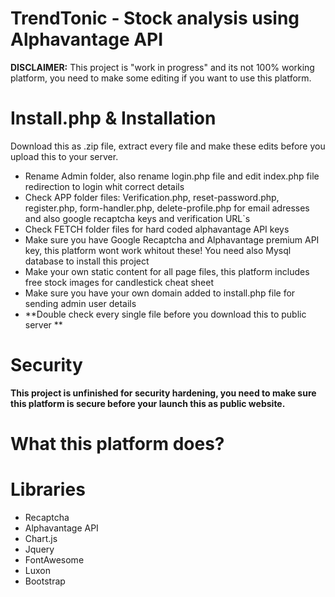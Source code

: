 # TrendTonic - Stock analysis using Alphavantage API 
**DISCLAIMER:** This project is "work in progress" and its not 100% working platform, you need to make some editing if you want to use this platform. 

# Install.php & Installation
Download this as .zip file, extract every file and make these edits before you upload this to your server. 
- Rename Admin folder, also rename login.php file and edit index.php file redirection to login whit correct details
- Check APP folder files: Verification.php, reset-password.php, register.php, form-handler.php, delete-profile.php for email adresses and also google recaptcha keys and verification URL`s
- Check FETCH folder files for hard coded alphavantage API keys
- Make sure you have Google Recaptcha and Alphavantage premium API key, this platform wont work whitout these! You need also Mysql database to install this project
- Make your own static content for all page files, this platform includes free stock images for candlestick cheat sheet
- Make sure you have your own domain added to install.php file for sending admin user details
- **Double check every single file before you download this to public server **

# Security
**This project is unfinished for security hardening, you need to make sure this platform is secure before your launch this as public website.**

# What this platform does?


# Libraries
- Recaptcha
- Alphavantage API
- Chart.js
- Jquery
- FontAwesome
- Luxon
- Bootstrap

